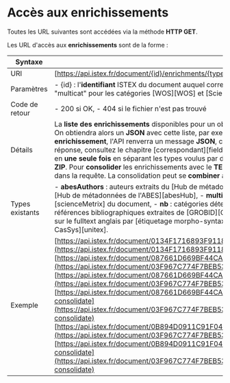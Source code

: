 # Accès aux enrichissements

Toutes les URL suivantes sont accédées via la méthode **HTTP GET**.

Les URL d'accès aux **enrichissements** sont de la forme :

| Syntaxe |  |
| --- | --- |
| URI | [https://api.istex.fr/document/{id}/enrichments/{type}](https://api.istex.fr/document/{id}/enrichments/{type}) |
| Paramètres | - {id} : l'**identifiant** ISTEX du document auquel correspond la notice, - {type} : **type** de l'enrichissement \(ex : "multicat" pour les catégories \[WOS\]\[WOS\] et \[Science-Metrix\]\[scienceMetrix\]\). |
| Code de retour | - 200 si OK,  - 404 si le fichier n'est pas trouvé |
| Détails | La **liste des enrichissements** disponibles pour un objet documentaire est accessible **si on ne précise pas de type**. On obtiendra alors un **JSON** avec cette liste, par exemple :  Si le document interrogé ne possède **aucun enrichissement**, l'API renverra un message **JSON**, comme :Pour plus de **détails sur les champs** envoyés en réponse, consultez le chapitre \[correspondant\]\[fields\].  Il est possible de récupérer **plusieurs types** d'enrichissement en **une seule fois** en séparant les types voulus par des `,`**\(virgules\)**. Dans ce cas, l'API renverra une archive au format **ZIP**.   Pour **consolider** les enrichissements avec le **TEI** présent dans le fulltext, il suffit d'activer l'option **?consolidate** dans la requête. La consolidation peut se **combiner** avec la récupération de plusieurs types d'enrichissement. |
| Types existants | - **abesAuthors** : auteurs extraits du \[Hub de métadonnées de l'ABES\]\[abesHub\], - **abesSubjects** : sujets extraits du \[Hub de métadonnées de l'ABES\]\[abesHub\], - **multicat** : catégories \[Web Of Science\]\[WOS\] et \[Science-Metrix\]\[scienceMetrix\] du document, - **nb** : catégories déterminées par \[méthode bayésienne naïve\]\[nb\], - **refBibs** : références bibliographiques extraites de \[GROBID\]\[GROBID\], - **teeft** : _Term Extraction for English FullText_, extraction sur le fulltext anglais par \[étiquetage morpho-syntaxique\]\[POS\] , - **unitex** : entités nommées détectées par \[Unitex-CasSys\]\[unitex\]. |
| Exemple | [https://api.istex.fr/document/0134F1716893F9118DCE7278BE3333CC40D50461/enrichments](https://api.istex.fr/document/0134F1716893F9118DCE7278BE3333CC40D50461/enrichments) [https://api.istex.fr/document/087661D669BF44CA05AA6CE08ADD6399F6A439C4/enrichments](https://api.istex.fr/document/03F967C774F7BEB530A8C3A83288C7CBC14BE103/enrichments) [https://api.istex.fr/document/087661D669BF44CA05AA6CE08ADD6399F6A439C4/enrichments/multicat](https://api.istex.fr/document/03F967C774F7BEB530A8C3A83288C7CBC14BE103/enrichments/multicat) [https://api.istex.fr/document/087661D669BF44CA05AA6CE08ADD6399F6A439C4/enrichments/multicat?consolidate](https://api.istex.fr/document/03F967C774F7BEB530A8C3A83288C7CBC14BE103/enrichments/multicat?consolidate) [https://api.istex.fr/document/0B894D0911C91F04D21BD372C741AAD5C8781B35/enrichments/multicat,refBibs](https://api.istex.fr/document/03F967C774F7BEB530A8C3A83288C7CBC14BE103/enrichments/multicat,refBibs) [https://api.istex.fr/document/0B894D0911C91F04D21BD372C741AAD5C8781B35/enrichments/multicat,refBibs?consolidate](https://api.istex.fr/document/03F967C774F7BEB530A8C3A83288C7CBC14BE103/enrichments/multicat,refBibs?consolidate) |

